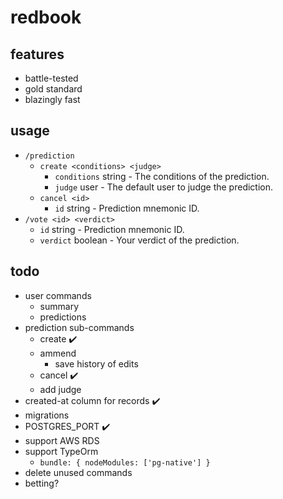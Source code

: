 # redbook

## features

- battle-tested
- gold standard
- blazingly fast

## usage

- `/prediction`
  - `create <conditions> <judge>`
    - `conditions` string - The conditions of the prediction.
    - `judge` user - The default user to judge the prediction.
  - `cancel <id>`
    - `id` string - Prediction mnemonic ID.
- `/vote <id> <verdict>`
  - `id` string - Prediction mnemonic ID.
  - `verdict` boolean - Your verdict of the prediction.

## todo

- user commands
  - summary
  - predictions
- prediction sub-commands
  - create :heavy_check_mark:
  - ammend
    - save history of edits
  - cancel :heavy_check_mark:
  - add judge
- created-at column for records :heavy_check_mark:
- migrations
- POSTGRES_PORT :heavy_check_mark:
- support AWS RDS
- support TypeOrm
  - `bundle: { nodeModules: ['pg-native'] }`
- delete unused commands
- betting?
